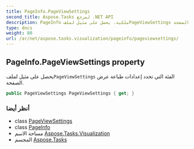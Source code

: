 ```yaml
---
title: PageInfo.PageViewSettings
second_title: Aspose.Tasks لمرجع .NET API
description: PageInfo ملكية. يحصل على مثيل لملفPageViewSettings الفئة التي تحدد إعدادات طباعة عرض الصفحة.
type: docs
weight: 80
url: /ar/net/aspose.tasks.visualization/pageinfo/pageviewsettings/
---
```

## PageInfo.PageViewSettings property

يحصل على مثيل لملف`PageViewSettings` الفئة التي تحدد إعدادات طباعة عرض الصفحة.

```csharp
public PageViewSettings PageViewSettings { get; }
```

### أنظر أيضا

* class [PageViewSettings](../../pageviewsettings/)
* class [PageInfo](../)
* مساحة الاسم [Aspose.Tasks.Visualization](../../pageinfo/)
* المجسم [Aspose.Tasks](../../../)


